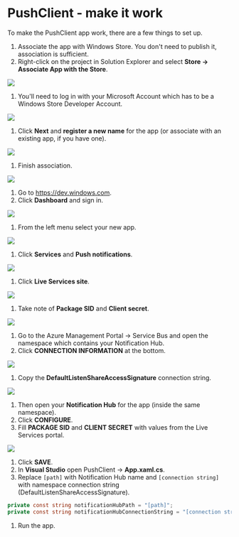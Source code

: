 # PushClient - make it work
To make the PushClient app work, there are a few things to set up.

1. Associate the app with Windows Store. You don't need to publish it, association is sufficient.
1. Right-click on the project in Solution Explorer and select **Store -> Associate App with the Store**.

![](associate-store.png)

1. You'll need to log in with your Microsoft Account which has to be a Windows Store Developer Account.

![](sign-in-store.png)

1. Click **Next** and **register a new name** for the app (or associate with an existing app, if you have one).

![](select-app-name.png)

1. Finish association.

![](associate-finish.png)

1. Go to https://dev.windows.com.
1. Click **Dashboard** and sign in.

![](store-dashboard.png)

1. From the left menu select your new app.

![](my-apps.png)

1. Click **Services** and **Push notifications**.

![](push-notifications.png)

1. Click **Live Services site**.

![](live-services-site.png)

1. Take note of **Package SID** and **Client secret**.

![](sid-secret.png)

1. Go to the Azure Management Portal -> Service Bus and open the namespace which contains your Notification Hub.
1. Click **CONNECTION INFORMATION** at the bottom.

![](connection-information.png)

1. Copy the **DefaultListenShareAccessSignature** connection string.

![](connection-strings.png)

1. Then open your **Notification Hub** for the app (inside the same namespace).
1. Click **CONFIGURE**.
1. Fill **PACKAGE SID** and **CLIENT SECRET** with values from the Live Services portal.

![](wns-azure.png)

1. Click **SAVE**.
1. In **Visual Studio** open PushClient -> **App.xaml.cs**.
1. Replace `[path]` with Notification Hub name and `[connection string]` with namespace connection string (DefaultListenShareAccessSignature).

```csharp
private const string notificationHubPath = "[path]";
private const string notificationHubConnectionString = "[connection string]";
```

1. Run the app.